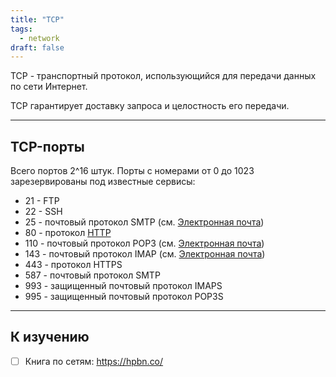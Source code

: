 ```yaml
---
title: "TCP"
tags:
  - network
draft: false
---
```


TCP - транспортный протокол, использующийся для передачи данных по сети Интернет.

TCP гарантирует доставку запроса и целостность его передачи.

---
## TCP-порты

Всего портов 2^16 штук.
Порты с номерами от 0 до 1023 зарезервированы под известные сервисы:

- 21 - FTP
- 22 - SSH
- 25 - почтовый протокол SMTP (см. [Электронная почта](../common/email.md))
- 80 - протокол [HTTP](http.md)
- 110 - почтовый протокол POP3 (см. [Электронная почта](../common/email.md))
- 143 - почтовый протокол IMAP (см. [Электронная почта](../common/email.md))
- 443 - протокол HTTPS
- 587 - почтовый протокол SMTP
- 993 - защищенный почтовый протокол IMAPS
- 995 - защищенный почтовый протокол POP3S


---
## К изучению

- [ ] Книга по сетям: https://hpbn.co/